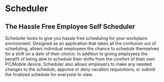 # Scheduler
## The Hassle Free Employee Self Scheduler
Scheduler looks to give you hassle free scheduling for your workplace environment. Designed as an application that takes all the confusion out of scheduling, 
allows individual employees the chance to schedule themselves for a shift on a date of their choice. In addition to giving employees the benefit of being able to
schedule their shifts from the comfort of their own PC/Mobile device, Scheduler also allows employers to make any needed changes to the schedule, approve or deny 
vacation requestions, or submit the finalized schedule for everyone to view.
